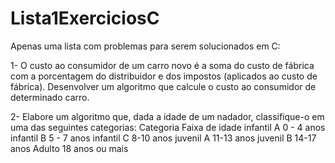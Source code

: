 # Lista1ExerciciosC
 Apenas uma lista com problemas para serem solucionados em C:

 1- O custo ao consumidor de um carro novo é a
soma do custo de fábrica com a porcentagem
do distribuidor e dos impostos (aplicados ao
custo de fábrica). Desenvolver um algoritmo
que calcule o custo ao consumidor de
determinado carro.

2- Elabore um algoritmo que, dada a idade de um
nadador, classifique-o em uma das seguintes
categorias:
Categoria Faixa de idade
infantil A 0 - 4 anos
infantil B 5 - 7 anos
infantil C 8-10 anos
juvenil A 11-13 anos
juvenil B 14-17 anos
Adulto 18 anos ou mais
